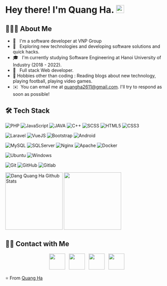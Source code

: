 <h1> Hey there! I'm Quang Ha. <img src="https://github.com/quangha2611/quangha2611/blob/master/Hi.gif" width="25"></h1>

<h2> 👨🏻‍💻 About Me </h2>

- 🔭 &nbsp;  I'm a software developer at VNP Group
- 🤔 &nbsp; Exploring new technologies and developing software solutions and quick hacks.
- 🎓 &nbsp; I'm currently studying Software Engineering at Hanoi University of Industry (2018 - 2022).
- 💼 &nbsp; Full stack Web developer.
- 🎿 Hobbies other than coding : Reading blogs about new technology, playing football, playing video games.
- ✉️ &nbsp;You can email me at quangha2611@gmail.com. I'll try to respond as soon as possible!

<h2>🛠 Tech Stack</h2>

![PHP](https://img.shields.io/badge/-PHP-333333?style=flat-square&logo=php)
![JavaScript](https://img.shields.io/badge/-JavaScript-333333?style=flat-square&logo=javascript)
![JAVA](https://img.shields.io/badge/-JAVA-333333?style=flat-square&logo=java)
![C++](https://img.shields.io/badge/-C++-333333?style=flat-square&logo=c)
![SCSS](https://img.shields.io/badge/-SCSS-333333?style=flat-square&logo=SASS)
![HTML5](https://img.shields.io/badge/-HTML5-333333?style=flat-square&logo=html5&logoColor=white)
![CSS3](https://img.shields.io/badge/-CSS3-333333?style=flat-square&logo=css3)

![Laravel](https://img.shields.io/badge/-Laravel-333333?style=flat-square&logo=laravel)
![VueJS](https://img.shields.io/badge/-VueJS-333333?style=flat-square&logo=v)
![Bootstrap](https://img.shields.io/badge/-Bootstrap-333333?style=flat-square&logo=bootstrap)
![Android](https://img.shields.io/badge/-Android-333333?style=flat-square&logo=android)

![MySQL](https://img.shields.io/badge/-MySQL-333333?style=flat-square&logo=mysql)
![SQLServer](https://img.shields.io/badge/-SQLServer-333333?style=flat-square&logo=database)
![Nginx](https://img.shields.io/badge/-Nginx-333333?style=flat-square&logo=nginx)
![Apache](https://img.shields.io/badge/-Apache-333333?style=flat-square&logo=apache)
![Docker](https://img.shields.io/badge/-Docker-333333?style=flat-square&logo=docker)

![Ubuntu](https://img.shields.io/badge/-Ubuntu-333333?style=flat-square&logo=ubuntu)
![Windows](https://img.shields.io/badge/-Windows-333333?style=flat-square&logo=windows)

![Git](https://img.shields.io/badge/-Git-333333?style=flat-square&logo=git)
![GitHub](https://img.shields.io/badge/-GitHub-333333?style=flat-square&logo=github)
![Gitlab](https://img.shields.io/badge/-Gitlab-333333?style=flat-square&logo=gitlab)

<p>
<img src="https://github-readme-stats.vercel.app/api?username=quangha2611&include_all_commits=true&count_private=true&show_icons=true&line_height=20&theme=prussian" alt="Dang Quang Ha Github Stats" height="180">
 
<img src="https://github-readme-stats.vercel.app/api/top-langs/?username=quangha2611&layout=compact&text_color=bcdefe&bg_color=172f45" height="180" />
 
 </p>

<h2> 🤝🏻 Contact with Me </h2>

<p align="center">
  &nbsp; <a href="https://join.skype.com/invite/vW56wePmGptx" target="_blank" rel="noopener noreferrer"><img src="https://img.icons8.com/plasticine/100/000000/skype.png" width="50" /></a>  
&nbsp; <a href="https://www.facebook.com/dangquangha.2611/" target="_blank" rel="noopener noreferrer"><img src="https://img.icons8.com/plasticine/100/000000/facebook.png" width="50" /></a>  
&nbsp; <a href="mailto:quangha2611@gmail.com" target="_blank" rel="noopener noreferrer"><img src="https://img.icons8.com/plasticine/100/000000/gmail.png"  width="50" /></a>
  &nbsp; <a href="tel:0794139561" target="_blank" rel="noopener noreferrer"><img src="https://img.icons8.com/plasticine/100/000000/phone.png"  width="50" /></a>
</p>

⭐️ From [Quang Ha](https://github.com/quangha2611)
